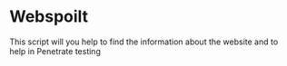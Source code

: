 # Webspoilt
This script will you help to find the information about the website and to help in Penetrate testing 
